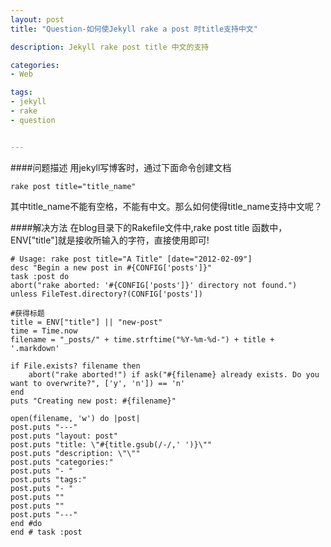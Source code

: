 ```yaml
---
layout: post
title: "Question-如何使Jekyll rake a post 时title支持中文"

description: Jekyll rake post title 中文的支持

categories:
- Web

tags:
- jekyll
- rake
- question


---
```


####问题描述
用jekyll写博客时，通过下面命令创建文档
	
	rake post title="title_name"
	
其中title_name不能有空格，不能有中文。那么如何使得title_name支持中文呢？

####解决方法
在blog目录下的Rakefile文件中,rake post title 函数中，ENV["title"]就是接收所输入的字符，直接使用即可!

	# Usage: rake post title="A Title" [date="2012-02-09"]
	desc "Begin a new post in #{CONFIG['posts']}"
	task :post do
	abort("rake aborted: '#{CONFIG['posts']}' directory not found.") unless FileTest.directory?(CONFIG['posts'])
	
	#获得标题
	title = ENV["title"] || "new-post"
	time = Time.now
	filename = "_posts/" + time.strftime("%Y-%m-%d-") + title + '.markdown'
	
	if File.exists? filename then
    	abort("rake aborted!") if ask("#{filename} already exists. Do you want to overwrite?", ['y', 'n']) == 'n'
    end
    puts "Creating new post: #{filename}"
    
    open(filename, 'w') do |post|
    post.puts "---"
    post.puts "layout: post"
    post.puts "title: \"#{title.gsub(/-/,' ')}\""
    post.puts "description: \"\""
    post.puts "categories:"
    post.puts "- "
    post.puts "tags:"
    post.puts "- "
    post.puts ""
    post.puts ""
    post.puts "---"
    end #do
    end # task :post
	
	